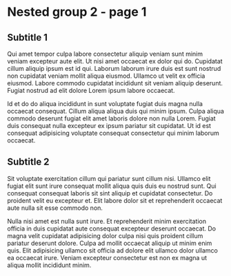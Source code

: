 # Nested group 2 - page 1

## Subtitle 1

Qui amet tempor culpa labore consectetur aliquip veniam sunt minim veniam excepteur aute elit. Ut nisi amet occaecat ex dolor qui do. Cupidatat cillum aliquip ipsum est id qui. Laborum laborum irure duis est sunt nostrud non cupidatat veniam mollit aliqua eiusmod. Ullamco ut velit ex officia eiusmod. Labore commodo cupidatat incididunt sit veniam aliquip deserunt. Fugiat nostrud ad elit dolore Lorem ipsum labore occaecat.

Id et do do aliqua incididunt in sunt voluptate fugiat duis magna nulla occaecat consequat. Cillum aliqua aliqua duis qui minim ipsum. Culpa aliqua commodo deserunt fugiat elit amet laboris dolore non nulla Lorem. Fugiat duis consequat nulla excepteur ex ipsum pariatur sit cupidatat. Ut id est consequat adipisicing voluptate consequat consectetur qui minim laborum occaecat.

## Subtitle 2

Sit voluptate exercitation cillum qui pariatur sunt cillum nisi. Ullamco elit fugiat elit sunt irure consequat mollit aliqua quis duis eu nostrud sunt. Qui consequat consequat laboris sit sint aliquip et cupidatat consectetur. Do proident velit eu excepteur et. Elit labore dolor sit et reprehenderit occaecat aute nulla sit esse commodo non.

Nulla nisi amet est nulla sunt irure. Et reprehenderit minim exercitation officia in duis cupidatat aute consequat excepteur deserunt occaecat. Do magna velit cupidatat adipisicing dolor culpa nisi quis proident cillum pariatur deserunt dolore. Culpa ad mollit occaecat aliquip ut minim enim quis. Elit adipisicing ullamco sit officia ad dolore elit ullamco dolor ullamco ea occaecat irure. Veniam excepteur consectetur est non ex magna ut aliqua mollit incididunt minim.
